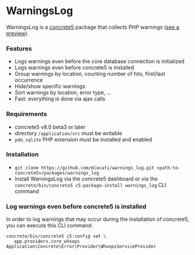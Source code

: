 # WarningsLog

WarningsLog is a [concrete5](https://www.concrete5.org) package that collects PHP warnings ([see a preview](https://www.youtube.com/v/QpoIrOfzQEA)).


### Features

- Logs warnings even before the core database connection is initialized
- Logs warnings even before concrete5 is installed
- Group warnings by location, counting number of hits, first/last occurrence
- Hide/show specific warnings
- Sort warnings by location, error type, ...
- Fast: everything is done via ajax calls


### Requirements

- concrete5 v8.0 beta3 or later
- directory `/application/src` must be writable
- `pdo_sqlite` PHP extension must be installed and enabled


### Installation

- `git clone https://github.com/mlocati/warnings_log.git <path-to-concrete5>/packages/warnings_log`
- Install WarningsLog via the concrete5 dashboard or via the `concrete/bin/concrete5 c5:package-install warnings_log` CLI command


### Log warnings even before concrete5 is installed

In order to log warnings that may occur during the installation of concrete5, you can execute this CLI command:

```
concrete/bin/concrete5 c5:config set \
   app.providers.core_whoops Application\Concrete\Error\Provider\WhoopsServiceProvider 
```
